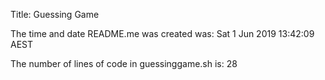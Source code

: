 Title: Guessing Game

The time and date README.me was created was: 
Sat  1 Jun 2019 13:42:09 AEST

The number of lines of code in guessinggame.sh is: 
      28
